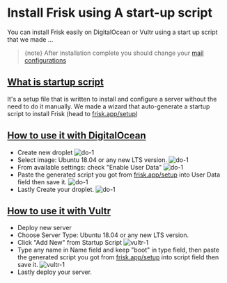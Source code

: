 # Install Frisk using A start-up script

You can install Frisk easily on DigitalOcean or Vultr using a start up script that we made ... 

> {note} After installation complete you should change your [mail configurations](./after-installing-frisk#mail-configurations)

 <a name="what-startup-script"></a>
## [What is startup script](#what-startup-script)
It's a setup file that is written to install and configure a server without the need to do it manually. We made a wizard that auto-generate a startup script to install Frisk (head to [frisk.app/setup](/setup)) 

 <a name="how-to-use-it-with-digital-ocean"></a>
## [How to use it with DigitalOcean](#how-to-use-it-with-digital-ocean)
- Create new droplet
![do-1](/images/docs/do-startup-script-1.png)
- Select image: Ubuntu 18.04 or any new LTS version.
![do-1](/images/docs/do-startup-script-2.png)
- From available settings: check "Enable User Data"
![do-1](/images/docs/do-startup-script-3.png)
- Paste the generated script you got from [frisk.app/setup](/setup) into User Data field then save it.
![do-1](/images/docs/do-startup-script-4.png)
- Lastly Create your droplet.
![do-1](/images/docs/do-startup-script-5.png)

 <a name="how-to-use-it-vultr"></a>
## [How to use it with Vultr](#how-to-use-it-with-vultr)
- Deploy new server
- Choose Server Type: Ubuntu 18.04 or any new LTS version.
- Click "Add New" from Startup Script
![vultr-1](/images/docs/vultr-startup-script-1.png)
- Type any name in Name field and keep "boot" in type field, then paste the generated script you got from [frisk.app/setup](/setup) into script field then save it.
![vultr-1](/images/docs/vultr-startup-script-2.png)
- Lastly deploy your server.

